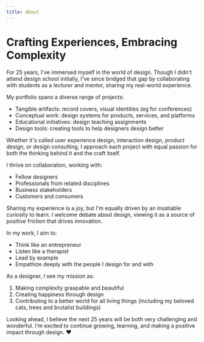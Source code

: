 ```yaml
---
title: About
---
```


# Crafting Experiences, Embracing Complexity

For 25 years, I've immersed myself in the world of design. Though I didn't attend design school initially, I've since bridged that gap by collaborating with students as a lecturer and mentor, sharing my real-world experience.

My portfolio spans a diverse range of projects:

- Tangible artifacts: record covers, visual identities (eg for conferences)
- Conceptual work: design systems for products, services, and platforms
- Educational initiatives: design teaching assignments
- Design tools: creating tools to help designers design better

Whether it's called user experience design, interaction design, product design, or design consulting, I approach each project with equal passion for both the thinking behind it and the craft itself.

I thrive on collaboration, working with:

- Fellow designers
- Professionals from related disciplines
- Business stakeholders
- Customers and consumers

Sharing my experience is a joy, but I'm equally driven by an insatiable curiosity to learn. I welcome debate about design, viewing it as a source of positive friction that drives innovation.

In my work, I aim to:

- Think like an entrepreneur
- Listen like a therapist
- Lead by example
- Empathize deeply with the people I design for and with

As a designer, I see my mission as:

1. Making complexity graspable and beautiful
2. Creating happiness through design
3. Contributing to a better world for all living things (including my beloved cats, trees and brutalist buildings)

Looking ahead, I believe the next 25 years will be both very challenging and wonderful. I'm excited to continue growing, learning, and making a positive impact through design. ♥️